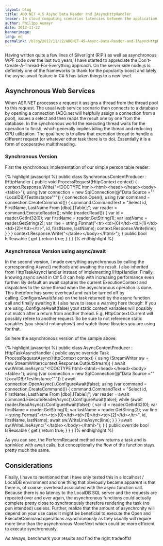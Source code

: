 ```yaml
---
layout: blog
title: ADO.NET 4.5 Async Data Reader and IAsyncHttpHandler
teaser: In cloud computing scenarios latencies between the application and database server are usually higher compared to an on premise scenario. With the rise of node.js I/O driven web hosts are becoming more familiar and ADO.Net 4.5 aids this by providing Async methods to I/O bound functions. 
author: Philipp Aumayr
date: 2012-11-22
bannerimage: 
lang: en
permalink: /blog/2012/11/22/ADONET-45-Async-Data-Reader-and-IAsyncHttpHandler
---
```


<p xmlns="http://www.w3.org/1999/xhtml">Having written quite a few lines of Silverlight (RIP!) as well as asynchronous WPF code over the last two years, I have started to appreciate the Don't-Create-A-Thread-For-Everything approach. On the server side node.js is definitely one of the frameworks to thank for the popularity boost and lately the async-await feature in C# 5 has taken things to a new level.</p><h2 xmlns="http://www.w3.org/1999/xhtml">Asynchronous Web Services</h2><p xmlns="http://www.w3.org/1999/xhtml">When ASP.NET processes a request it assigns a thread from the thread pool to this request. The usual web service scenario then connects to a database by opening a connection (ADO.net will helpfully assign a connection from a pool), issues a select and then reads the result one by one from the database. In the synchronous world the executing thread waits for the operation to finish, which generally implies idling the thread and reducing CPU utilization. The goal here is to allow that execution thread to handle a different request (or whatever other task there is to do). Essentially it is a form of cooperative multithreading.</p><h3 xmlns="http://www.w3.org/1999/xhtml">Synchronous Version</h3><p xmlns="http://www.w3.org/1999/xhtml">First the synchronous implementation of our simple person table reader:</p>{% highlight javascript %}    public class SynchronousContentProducer : IHttpHandler&#xA;    {&#xA;        public void ProcessRequest(HttpContext context)&#xA;        {&#xA;            context.Response.Write(&quot;&lt;!DOCTYPE html&gt;&lt;html&gt;&lt;head&gt;&lt;/head&gt;&lt;body&gt;&lt;table&gt;&quot;);&#xA;&#xA;            using (var connection = new SqlConnection(@&quot;Data Source =&quot;&quot;(LocalDB)\TestInstance&quot;&quot;&quot;))&#xA;            {&#xA;                connection.Open();&#xA;&#xA;                using (var command = connection.CreateCommand())&#xA;                {&#xA;                    command.CommandText = &quot;Select id, FirstName, LastName From [dbo].[Table];&quot;;&#xA;&#xA;                    var reader = command.ExecuteReader();&#xA;&#xA;                    while (reader.Read())&#xA;                    {&#xA;                        var id = reader.GetInt32(0);&#xA;                        var firstName = reader.GetString(1);&#xA;                        var lastName = reader.GetString(2);&#xA;                        var line = string.Format(&quot;&lt;tr&gt;&lt;td&gt;{0}&lt;/td&gt;&lt;td&gt;{1}&lt;/td&gt;&lt;td&gt;{2}&lt;/td&gt;&lt;/tr&gt;&quot;, id, firstName, lastName);&#xA;                        context.Response.Write(line);&#xA;                    }&#xA;                }&#xA;            }&#xA;&#xA;            context.Response.Write(&quot;&lt;/table&gt;&lt;/body&gt;&lt;/html&gt;&quot;);&#xA;        }&#xA;&#xA;        public bool IsReusable&#xA;        {&#xA;            get&#xA;            {&#xA;                return true;&#xA;            }&#xA;        }&#xA;    }&#xA;{% endhighlight %}<h3 xmlns="http://www.w3.org/1999/xhtml">Asynchronous Version using async/await</h3><p xmlns="http://www.w3.org/1999/xhtml">In the second version, I made everything asynchronous by calling the corresponding Async() methods and awaiting the result. I also inherited from HttpTaskAsyncHandler instead of implementing IHttpHandler. Finally, knowing async await in C# 5.0 can help with increasing performance even further: By default an await captures the current ExecutionContext and dispatches to the same thread when the asynchronous operation is done. This therefore has some overhead and can be turned off by calling .ConfigureAwait(false) on the task returned by the async function call and finally awaiting it. I also have to issue a warning here though: If you are using .ConfigureAwait(false) your static context variables will possibly not match after a return from another thread. E.g. HttpContext.Current will possibly refere to another request. So be sure to not reference static variables (you should not anyhow!) and watch those libraries you are using for that.</p><p xmlns="http://www.w3.org/1999/xhtml">So here the asynchronous version of the sample above:</p>{% highlight javascript %}    public class AsyncContentProducer : HttpTaskAsyncHandler&#xA;    {&#xA;        public async override Task ProcessRequestAsync(HttpContext context)&#xA;        {&#xA;            using (StreamWriter sw = new StreamWriter(context.Response.OutputStream))&#xA;            {&#xA;                await sw.WriteLineAsync(&quot;&lt;!DOCTYPE html&gt;&lt;html&gt;&lt;head&gt;&lt;/head&gt;&lt;body&gt;&lt;table&gt;&quot;);&#xA;&#xA;                using (var connection = new SqlConnection(@&quot;Data Source =&quot;&quot;(LocalDB)\TestInstance&quot;&quot;&quot;))&#xA;                {&#xA;                    await connection.OpenAsync().ConfigureAwait(false);&#xA;&#xA;                    using (var command = connection.CreateCommand())&#xA;                    {&#xA;                        command.CommandText = &quot;Select id, FirstName, LastName From [dbo].[Table];&quot;;&#xA;&#xA;                        var reader = await command.ExecuteReaderAsync().ConfigureAwait(false);&#xA;&#xA;                        while (await reader.ReadAsync().ConfigureAwait(false))&#xA;                        {&#xA;                            var id = reader.GetInt32(0);&#xA;                            var firstName = reader.GetString(1);&#xA;                            var lastName = reader.GetString(2);&#xA;                            var line = string.Format(&quot;&lt;tr&gt;&lt;td&gt;{0}&lt;/td&gt;&lt;td&gt;{1}&lt;/td&gt;&lt;td&gt;{2}&lt;/td&gt;&lt;/tr&gt;&quot;, id, firstName, lastName);&#xA;                            await sw.WriteLineAsync(line);&#xA;                        }&#xA;                    }&#xA;                }&#xA;&#xA;                await sw.WriteLineAsync(&quot;&lt;/table&gt;&lt;/body&gt;&lt;/html&gt;&quot;);&#xA;            }&#xA;        }&#xA;&#xA;        public override bool IsReusable&#xA;        {&#xA;            get { return true; }&#xA;        }&#xA;    }&#xA;{% endhighlight %}<p xmlns="http://www.w3.org/1999/xhtml">As you can see, the PerformRequest method now returns a task and is sprinkled with await calls, but conceptionally the flow of the function stays pretty much the same.</p><h2 xmlns="http://www.w3.org/1999/xhtml">Considerations</h2><p xmlns="http://www.w3.org/1999/xhtml">Finally, I have to mentioned that i have only tested this in a localhost / LocalDB environment and one thing that obviously became apparent is that there is, of course, overhead associated with the async function call. Because there is no latency to the LocalDB SQL server and the requests are repeated over and over again, the asynchronous functions could actually complete pretty close to synchronously therefore rendering the task (no pun intended) useless. Further, realize that the amount of asynchronity will depend on your use case: It might be beneficial to execute the Open and ExecuteCommand operations asynchronously as they usually will require more time than the asynchronous MoveNext which could be more efficient to execute synchronously.</p><p xmlns="http://www.w3.org/1999/xhtml">As always, benchmark your results and find the right tradeoffs!</p>